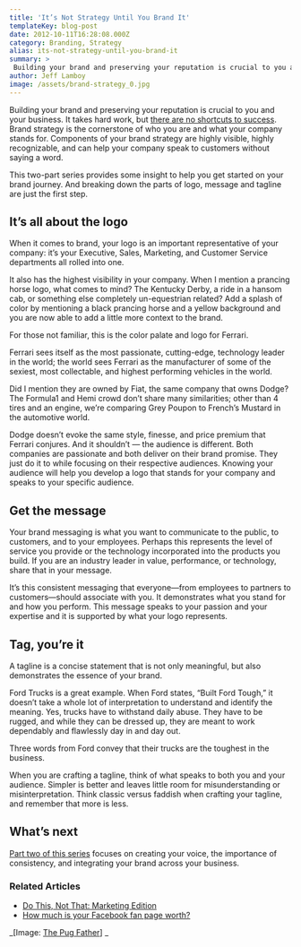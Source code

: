 ```yaml
---
title: 'It’s Not Strategy Until You Brand It'
templateKey: blog-post
date: 2012-10-11T16:28:08.000Z
category: Branding, Strategy
alias: its-not-strategy-until-you-brand-it
summary: > 
 Building your brand and preserving your reputation is crucial to you and your business. It takes hard work, but there are no shortcuts to success. Brand strategy is the cornerstone of who you are and what your company stands for. Components of your brand strategy are highly visible, highly recognizable, and can help your company speak to customers without saying a word.
author: Jeff Lamboy
image: /assets/brand-strategy_0.jpg
---
```


Building your brand and preserving your reputation is crucial to you and your business. It takes hard work, but [there are no shortcuts to success](/insights/dig-your-own-grave-paid-reviews). Brand strategy is the cornerstone of who you are and what your company stands for. Components of your brand strategy are highly visible, highly recognizable, and can help your company speak to customers without saying a word.

This two-part series provides some insight to help you get started on your brand journey. And breaking down the parts of logo, message and tagline are just the first step.

It’s all about the logo
-----------------------

When it comes to brand, your logo is an important representative of your company: it’s your Executive, Sales, Marketing, and Customer Service departments all rolled into one.

It also has the highest visibility in your company. When I mention a prancing horse logo, what comes to mind? The Kentucky Derby, a ride in a hansom cab, or something else completely un-equestrian related? Add a splash of color by mentioning a black prancing horse and a yellow background and you are now able to add a little more context to the brand.

For those not familiar, this is the color palate and logo for Ferrari.

Ferrari sees itself as the most passionate, cutting-edge, technology leader in the world; the world sees Ferrari as the manufacturer of some of the sexiest, most collectable, and highest performing vehicles in the world.

Did I mention they are owned by Fiat, the same company that owns Dodge? The Formula1 and Hemi crowd don’t share many similarities; other than 4 tires and an engine, we’re comparing Grey Poupon to French’s Mustard in the automotive world.

Dodge doesn’t evoke the same style, finesse, and price premium that Ferrari conjures. And it shouldn’t — the audience is different. Both companies are passionate and both deliver on their brand promise. They just do it to while focusing on their respective audiences. Knowing your audience will help you develop a logo that stands for your company and speaks to your specific audience.

Get the message
---------------

Your brand messaging is what you want to communicate to the public, to customers, and to your employees. Perhaps this represents the level of service you provide or the technology incorporated into the products you build. If you are an industry leader in value, performance, or technology, share that in your message.

It’s this consistent messaging that everyone—from employees to partners to customers—should associate with you. It demonstrates what you stand for and how you perform. This message speaks to your passion and your expertise and it is supported by what your logo represents.

Tag, you’re it
--------------

A tagline is a concise statement that is not only meaningful, but also demonstrates the essence of your brand.

Ford Trucks is a great example. When Ford states, “Built Ford Tough,” it doesn’t take a whole lot of interpretation to understand and identify the meaning. Yes, trucks have to withstand daily abuse. They have to be rugged, and while they can be dressed up, they are meant to work dependably and flawlessly day in and day out.

Three words from Ford convey that their trucks are the toughest in the business.

When you are crafting a tagline, think of what speaks to both you and your audience. Simpler is better and leaves little room for misunderstanding or misinterpretation. Think classic versus faddish when crafting your tagline, and remember that more is less.

What’s next
-----------

[Part two of this series](/insights/it-s-not-strategy-until-you-brand-it-part-2) focuses on creating your voice, the importance of consistency, and integrating your brand across your business.

### Related Articles

*   [Do This, Not That: Marketing Edition](/insights/do-not-marketing-edition)
*   [How much is your Facebook fan page worth?](/insights/how-much-your-facebook-fan-page-worth)

_\[Image: [The Pug Father](http://www.flickr.com/photos/fleur-design/441552398/)\] _